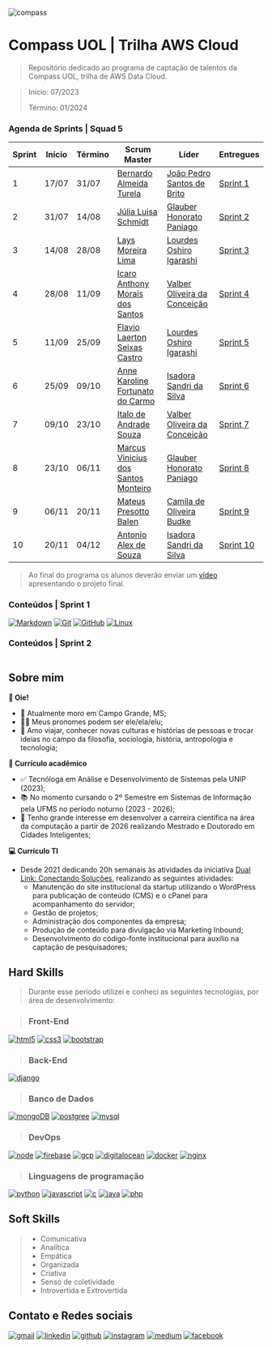 ![compass](https://vetores.org/d/compass-uol.svg)

# Compass UOL | Trilha AWS Cloud

> Repositório dedicado ao programa de captação de talentos da Compass UOL, trilha de AWS Data Cloud.

> Início: 07/2023
> 
> Término: 01/2024


### Agenda de Sprints | Squad 5

| Sprint | Início | Término | Scrum Master | Líder | Entregues |
|--------|--------|---------|----| ----- |---------|
| 1 | 17/07 | 31/07 | [Bernardo Almeida Turela](https://www.linkedin.com/in/bernardo-almeida-turela-2363b131) | [João Pedro Santos de Brito](https://github.com/brito219) | [Sprint 1](/sprint_1/README.md) |
| 2 | 31/07 | 14/08 | [Júlia Luisa Schmidt]() | [Glauber Honorato Paniago](https://github.com/glauber-honorato-paniago)| [Sprint 2](/sprint_2/README.md) |
| 3 | 14/08 | 28/08 | [Lays Moreira Lima]() | [Lourdes Oshiro Igarashi](https://github.com/LourdesOshiroIgarashi) | [Sprint 3](/sprint_3/README.md) |
| 4 | 28/08 | 11/09 | [Icaro Anthony Morais dos Santos]() | [Valber Oliveira da Conceição](https://github.com/ValberOIiveira) | [Sprint 4](/sprint_4/README.md)|
| 5 | 11/09 | 25/09 | [Flavio Laerton Seixas Castro]() | [Lourdes Oshiro Igarashi](https://github.com/LourdesOshiroIgarashi) | [Sprint 5](/sprint_5/README.md)|
| 6 | 25/09 | 09/10 | [Anne Karoline Fortunato do Carmo]() | [Isadora Sandri da Silva](https://github.com/isandri) | [Sprint 6](/sprint_6/README.md)| 
| 7 | 09/10 | 23/10 | [Italo de Andrade Souza]() | [Valber Oliveira da Conceição](https://github.com/ValberOIiveira) | [Sprint 7](/sprint_7/README.md) |
| 8 | 23/10 | 06/11 | [Marcus Vinicius dos Santos Monteiro]() | [Glauber Honorato Paniago](https://github.com/glauber-honorato-paniago) | [Sprint 8](/sprint_8/README.md) |
| 9 | 06/11 | 20/11 | [Mateus Presotto Balen]() | [Camila de Oliveira Budke](https://github.com/budkee) |[Sprint 9](/sprint_9/README.md)|
| 10 | 20/11 | 04/12 | [Antonio Alex de Souza]() | [Isadora Sandri da Silva](https://github.com/isandri) |[Sprint 10](/sprint_10/README.md) |

> Ao final do programa os alunos deverão enviar um [vídeo]() apresentando o projeto final.

### Conteúdos | Sprint 1

[![Markdown](https://img.shields.io/badge/Markdown-000000?style=for-the-badge&logo=markdown&logoColor=white)](./sprint_1/markdown/resumo.md)
[![Git](https://img.shields.io/badge/Git-E34F26?style=for-the-badge&logo=git&logoColor=white)](./sprint_1/controle-de-codigo/resumo_git.md)
[![GitHub](https://img.shields.io/badge/GitHub-100000?style=for-the-badge&logo=github&logoColor=white)](./sprint_1/controle-de-codigo/resumo_github.md)
[![Linux](https://img.shields.io/badge/Linux-E34F26?style=for-the-badge&logo=linux&logoColor=black)](./sprint_1/linux/resumo.md)

### Conteúdos | Sprint 2

[![]()](./sprint_2/linux/resumo.md)

## Sobre mim

**👋 Oie!**

- 🏡 Atualmente moro em Campo Grande, MS;
- 🏳️‍🌈 Meus pronomes podem ser ele/ela/elu;
- 🐒 Amo viajar, conhecer novas culturas e histórias de pessoas e trocar ideias no campo da filosofia, sociologia, história, antropologia e tecnologia;

**🎯 Currículo acadêmico**

- ✅ Tecnóloga em Análise e Desenvolvimento de Sistemas pela UNIP (2023);
- 📚 No momento cursando o 2º Semestre em Sistemas de Informação pela UFMS no período noturno (2023 - 2026);
- 🧭 Tenho grande interesse em desenvolver a carreira científica na área da computação a partir de 2026 realizando Mestrado e Doutorado em Cidades Inteligentes;

**💻 Currículo TI**

- Desde 2021 dedicando 20h semanais às atividades da iniciativa [Dual Link: Conectando Soluções](https://duallinksolucoes.com.br), realizando as seguintes atividades:
  - Manutenção do site institucional da startup utilizando o WordPress para publicação de conteúdo (CMS) e o cPanel para acompanhamento do servidor;
  - Gestão de projetos;
  - Administração dos componentes da empresa;
  - Produção de conteúdo para divulgação via Marketing Inbound;
  - Desenvolvimento do código-fonte institucional para auxílio na captação de pesquisadores;
 
## Hard Skills

> Durante esse período utilizei e conheci as seguintes tecnologias, por área de desenvolvimento:

> ### Front-End
  [![html5](https://img.shields.io/badge/HTML5-E34F26?style=for-the-badge&logo=html5&logoColor=white)](https://www.w3schools.com/html/default.asp)
  [![css3](https://img.shields.io/badge/CSS3-1572B6?style=for-the-badge&logo=css3&logoColor=white)](https://www.w3schools.com/css/default.asp)
  [![bootstrap](https://img.shields.io/badge/Bootstrap-563D7C?style=for-the-badge&logo=bootstrap&logoColor=white)](https://getbootstrap.com/docs/4.1/getting-started/introduction/)
> 
> ### Back-End
  [![django](https://img.shields.io/badge/Django-092E20?style=for-the-badge&logo=django&logoColor=white)](https://docs.djangoproject.com/en/4.2/)

> ### Banco de Dados
  [![mongoDB](https://img.shields.io/badge/MongoDB-4EA94B?style=for-the-badge&logo=mongodb&logoColor=white)](https://www.mongodb.com/docs/)
  [![postgree](https://img.shields.io/badge/PostgreSQL-316192?style=for-the-badge&logo=postgresql&logoColor=white)](https://www.postgresql.org/docs/15/index.html)
  [![mysql](https://img.shields.io/badge/MySQL-00000F?style=for-the-badge&logo=mysql&logoColor=white)](https://docs.phpmyadmin.net/en/latest/)


> ### DevOps
  [![node](https://img.shields.io/badge/Node.js-43853D?style=for-the-badge&logo=node.js&logoColor=white)](https://nodejs.org/en/docs)
  [![firebase](https://img.shields.io/badge/Firebase-F29D0C?style=for-the-badge&logo=firebase&logoColor=white)](https://firebase.google.com/docs/guides?hl=pt-br)
  [![gcp](https://img.shields.io/badge/Google_Cloud-4285F4?style=for-the-badge&logo=google-cloud&logoColor=white)](https://googlecloudcheatsheet.withgoogle.com/)
  [![digitalocean](https://img.shields.io/badge/DigitalOcean-0080FF?style=for-the-badge&logo=digitalocean&logoColor=white)](https://docs.digitalocean.com/products/getting-started/)
  [![docker](https://img.shields.io/badge/Docker-2496ED?style=for-the-badge&logo=docker&logoColor=white)](https://docs.docker.com/)
  [![nginx](https://img.shields.io/badge/Nginx-009639?style=for-the-badge&logo=nginx&logoColor=white)](https://nginx.org/en/docs/)

> ### Linguagens de programação
  [![python](https://img.shields.io/badge/Python-14354C?style=for-the-badge&logo=python&logoColor=white)](https://roadmap.sh/python)
  [![javascript](https://img.shields.io/badge/JavaScript-323330?style=for-the-badge&logo=javascript&logoColor=F7DF1E)](https://developer.mozilla.org/pt-BR/docs/Web/JavaScript)
  [![c](https://img.shields.io/badge/C-00599C?style=for-the-badge&logo=c&logoColor=white)](https://www.geeksforgeeks.org/c-programming-language/?ref=outind)
  [![java](https://img.shields.io/badge/Java-ED8B00?style=for-the-badge&logo=java&logoColor=white)](https://dev.java/learn/)
  [![php](https://img.shields.io/badge/PHP-777BB4?style=for-the-badge&logo=php&logoColor=white)](https://www.php.net/manual/pt_BR/)


## Soft Skills

> - Comunicativa
> - Analítica
> - Empática
> - Organizada
> - Criativa
> - Senso de coletividade
> - Introvertida e Extrovertida 

## Contato e Redes sociais

  [![gmail](https://img.shields.io/badge/Gmail-D14836?style=for-the-badge&logo=gmail&logoColor=white)](mailto:camila.budke@gmail.com)
  [![linkedin](https://img.shields.io/badge/LinkedIn-0077B5?style=for-the-badge&logo=linkedin&logoColor=white)](https://www.linkedin.com/in/camilabudke/)
  [![github](https://img.shields.io/badge/GitHub-100000?style=for-the-badge&logo=github&logoColor=white)](https://github.com/budkee)
  [![instagram](https://img.shields.io/badge/Instagram-E4405F?style=for-the-badge&logo=instagram&logoColor=white)](https://www.instagram.com/budke_/)
  [![medium](https://img.shields.io/badge/Medium-12100E?style=for-the-badge&logo=medium&logoColor=white)](https://medium.com/@siriusb)
  [![facebook](https://img.shields.io/badge/Facebook-1877F2?style=for-the-badge&logo=facebook&logoColor=white)](https://www.facebook.com/camila.budke/)
  
